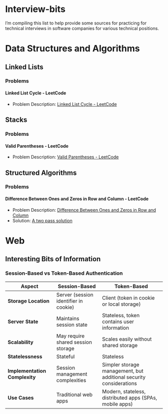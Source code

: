 # Interview-bits
I’m compiling this list to help provide some sources for practicing for technical interviews in software companies for various technical positions. 


# Data Structures and Algorithms

## Linked Lists

### Problems

#### Linked List Cycle - LeetCode
- Problem Description: [Linked List Cycle - LeetCode](https://leetcode.com/problems/linked-list-cycle/)


## Stacks

### Problems

#### Valid Parentheses - LeetCode
- Problem Description: [Valid Parentheses - LeetCode](https://leetcode.com/problems/valid-parentheses/)

## Structured Algorithms

### Problems

#### Difference Between Ones and Zeros in Row and Column - LeetCode
- Problem Description: [Difference Between Ones and Zeros in Row and Column
](https://leetcode.com/problems/difference-between-ones-and-zeros-in-row-and-column)
- Solution: [A two pass solution](https://leetcode.com/problems/difference-between-ones-and-zeros-in-row-and-column/solutions/4403123/two-pass-solution/)


# Web

## Interesting Bits of Information

### Session-Based vs Token-Based Authentication

| **Aspect** | **Session-Based** | **Token-Based** |
|------------|-------------------|-----------------|
| **Storage Location** | Server (session identifier in cookie) | Client (token in cookie or local storage) |
| **Server State** | Maintains session state | Stateless, token contains user information |
| **Scalability** | May require shared session storage | Scales easily without shared storage |
| **Statelessness** | Stateful | Stateless |
| **Implementation Complexity** | Session management complexities | Simpler storage management, but additional security considerations |
| **Use Cases** | Traditional web apps | Modern, stateless, distributed apps (SPAs, mobile apps) |

